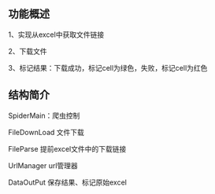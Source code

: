 ## 功能概述

 1、实现从excel中获取文件链接
 
 2、下载文件
 
 3、标记结果：下载成功，标记cell为绿色，失败，标记cell为红色

## 结构简介

  SpiderMain：爬虫控制

  FileDownLoad  文件下载

  FileParse     提前excel文件中的下载链接

  UrlManager    url管理器

  DataOutPut    保存结果、标记原始excel
